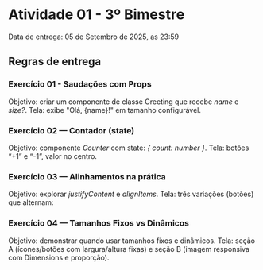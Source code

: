# Atividade 01 - 3º Bimestre
Data de entrega: 05 de Setembro de 2025, as 23:59

## Regras de entrega

### Exercício 01 - Saudações com Props
Objetivo: criar um componente de classe Greeting que recebe _name_ e _size?_.
Tela: exibe "Olá, {name}!" em tamanho configurável.

### Exercício 02 — Contador (state)
Objetivo: componente _Counter_ com state: _{ count: number }_.
Tela: botões “+1” e “-1”, valor no centro.

### Exercício 03 — Alinhamentos na prática
Objetivo: explorar _justifyContent_ e _alignItems_.
Tela: três variações (botões) que alternam:

### Exercício 04 — Tamanhos Fixos vs Dinâmicos
Objetivo: demonstrar quando usar tamanhos fixos e dinâmicos.
Tela: seção A (ícones/botões com largura/altura fixas) e seção B (imagem responsiva com Dimensions e proporção).